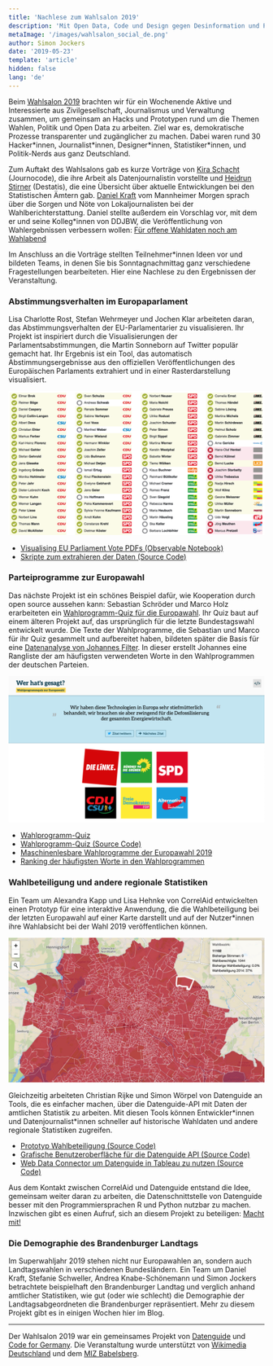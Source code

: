 ```yaml
---
title: 'Nachlese zum Wahlsalon 2019'
description: 'Mit Open Data, Code und Design gegen Desinformation und Politikverdrossenheit'
metaImage: '/images/wahlsalon_social_de.png'
author: Simon Jockers
date: '2019-05-23'
template: 'article'
hidden: false
lang: 'de'
---
```


Beim [Wahlsalon 2019](/wahlsalon) brachten wir für ein Wochenende Aktive und Interessierte aus Zivilgesellschaft, Journalismus und Verwaltung zusammen, um gemeinsam an Hacks und Prototypen rund um die Themen Wahlen, Politik und Open Data zu arbeiten. Ziel war es, demokratische Prozesse transparenter und zugänglicher zu machen. Dabei waren rund 30 Hacker\*innen, Journalist\*innen, Designer\*innen, Statistiker\*innen, und Politik-Nerds aus ganz Deutschland.

Zum Auftakt des Wahlsalons gab es kurze Vorträge von [Kira Schacht](https://twitter.com/daten_drang) (Journocode), die ihre Arbeit als Datenjournalistin vorstellte und [Heidrun Stirner](https://twitter.com/StirnerHeidi) (Destatis), die eine Übersicht über aktuelle Entwicklungen bei den Statistischen Ämtern gab. [Daniel Kraft](https://twitter.com/dk_kraft) vom Mannheimer Morgen sprach über die Sorgen und Nöte von Lokaljournalisten bei der Wahlberichterstattung. Daniel stellte außerdem ein Vorschlag vor, mit dem er und seine Kolleg\*innen von DDJBW, die Veröffentlichung von Wahlergebnissen verbessern wollen: [Für offene Wahldaten noch am Wahlabend](http://ddjbw.de/2019/03/12/fuer-offene-wahldaten-noch-am-wahlabend/)

Im Anschluss an die Vorträge stellten Teilnehmer\*innen Ideen vor und bildeten Teams, in denen Sie bis Sonntagnachmittag ganz verschiedene Fragestellungen bearbeiteten. Hier eine Nachlese zu den Ergebnissen der Veranstaltung.

### Abstimmungsverhalten im Europaparlament

Lisa Charlotte Rost, Stefan Wehrmeyer und Jochen Klar arbeiteten daran, das Abstimmungsverhalten der EU-Parlamentarier zu visualisieren. Ihr Projekt ist inspiriert durch die Visualisierungen der Parlamentsabstimmungen, die Martin Sonneborn auf Twitter populär gemacht hat. Ihr Ergebnis ist ein Tool, das automatisch Abstimmungsergebnisse aus den offiziellen Veröffentlichungen des Europäischen Parlaments extrahiert und in einer Rasterdarstellung visualisiert.

[![Visualisierung des Abstimmungsverhaltens im Europaparlament](./abstimmungen.png)](https://observablehq.com/@stefanw/parsing-eu-parliament-vote-pdfs)

- [Visualising EU Parliament Vote PDFs (Observable Notebook)](https://observablehq.com/@stefanw/parsing-eu-parliament-vote-pdfs)
- [Skripte zum extrahieren der Daten (Source Code)](https://github.com/jochenklar/meps)

### Parteiprogramme zur Europawahl

Das nächste Projekt ist ein schönes Beispiel dafür, wie Kooperation durch open source aussehen kann: Sebastian Schröder und Marco Holz erarbeiteten ein [Wahlprogramm-Quiz für die Europawahl](https://wahlprogrammquiz.de). Ihr Quiz baut auf einem älteren Projekt auf, das ursprünglich für die letzte Bundestagswahl entwickelt wurde. Die Texte der Wahlprogramme, die Sebastian und Marco für ihr Quiz gesammelt und aufbereitet haben, bildeten später die Basis für eine [Datenanalyse von Johannes Filter](https://twitter.com/fil_ter/status/1122798508317265920). In dieser erstellt Johannes eine Rangliste der am häufigsten verwendeten Worte in den Wahlprogrammen der deutschen Parteien.

[![Wahlprogramm-Quiz](./wahlprogramme.png)](https://wahlprogrammquiz.de)

- [Wahlprogramm-Quiz](https://wahlprogrammquiz.de)
- [Wahlprogramm-Quiz (Source Code)](https://github.com/codedust/wahlsalon19-werhatsgesagt)
- [Maschinenlesbare Wahlprogramme der Europawahl 2019](https://github.com/basti-schr/eu-wahlprogramme)
- [Ranking der häufigsten Worte in den Wahlprogrammen](https://github.com/jfilter/most-frequent-words-2019-german-eu-election-programs)

### Wahlbeteiligung und andere regionale Statistiken

Ein Team um Alexandra Kapp und Lisa Hehnke von CorrelAid entwickelten einen Prototyp für eine interaktive Anwendung, die die Wahlbeteiligung bei der letzten Europawahl auf einer Karte darstellt und auf der Nutzer\*innen ihre Wahlabsicht bei der Wahl 2019 veröffentlichen können.

![Kartenvisualisierung der Wahlbezirke in Berlin](./wahlbeteiligung.jpg)

Gleichzeitig arbeiteten Christian Rijke und Simon Wörpel von Datenguide an Tools, die es einfacher machen, über die Datenguide-API mit Daten der amtlichen Statistik zu arbeiten. Mit diesen Tools können Entwickler\*innen und Datenjournalist\*innen schneller auf historische Wahldaten und andere regionale Statistiken zugreifen.

- [Prototyp Wahlbeteiligung (Source Code)](https://github.com/AlexandraKapp/eu-wahlbeteiligung)
- [Grafische Benutzeroberfläche für die Datenguide API (Source Code)](https://github.com/crijke/datenguideguide)
- [Web Data Connector um Datenguide in Tableau zu nutzen (Source Code)](https://github.com/datenguide/datenguide-wdc)

Aus dem Kontakt zwischen CorrelAid und Datenguide entstand die Idee, gemeinsam weiter daran zu arbeiten, die Datenschnittstelle von Datenguide besser mit den Programmiersprachen R und Python nutzbar zu machen. Inzwischen gibt es einen Aufruf, sich an diesem Projekt zu beteiligen: [Macht mit!](https://mailchi.mp/14a8f1458fca/correlaid-projektausschreibung-datenguide)

### Die Demographie des Brandenburger Landtags

Im Superwahljahr 2019 stehen nicht nur Europawahlen an, sondern auch Landtagswahlen in verschiedenen Bundesländern. Ein Team um Daniel Kraft, Stefanie Schweller, Andrea Knabe-Schönemann und Simon Jockers betrachtete beispielhaft den Brandenburger Landtag und verglich anhand amtlicher Statistiken, wie gut (oder wie schlecht) die Demographie der Landtagsabgeordneten die Brandenburger repräsentiert. Mehr zu diesem Projekt gibt es in einigen Wochen hier im Blog.

---

Der Wahlsalon 2019 war ein gemeinsames Projekt von [Datenguide](/) und [Code for Germany](https://codefor.de). Die Veranstaltung wurde unterstützt von [Wikimedia Deutschland](https://wikimedia.de/) und dem [MIZ Babelsberg](https://www.miz-babelsberg.de/).
